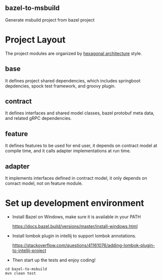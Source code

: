 bazel-to-msbuild
----------------

Generate msbuild project from bazel project

# Project Layout
The project modules are organized by [hexagonal architecture](https://en.wikipedia.org/wiki/Hexagonal_architecture_(software)) style.
## base
It defines project shared dependencies, which includes springboot depdencies, spock test framework, and groovy plugin.
## contract
It defines interfaces and shared model classes, bazel protobuf meta data, and related gRPC dependencies.
## feature
It defines features to be used for end user, it depends on contract model at compile time, and it calls adapter implementations at run time.
## adapter
It implements interfaces defined in contract model, it only depends on conract model, not on feature module.

# Set up development environment
  
* Install Bazel on Windows, make sure it is available in your PATH

   https://docs.bazel.build/versions/master/install-windows.html

* Install lombok plugin in intellij to support lombok annotations.

  https://stackoverflow.com/questions/41161076/adding-lombok-plugin-to-intellij-project 
  
* Then start up the tests and enjoy coding!
```
cd bazel-to-msbuild
mvn clean test
```
